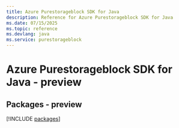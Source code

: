```yaml
---
title: Azure Purestorageblock SDK for Java
description: Reference for Azure Purestorageblock SDK for Java
ms.date: 07/15/2025
ms.topic: reference
ms.devlang: java
ms.service: purestorageblock
---
```

# Azure Purestorageblock SDK for Java - preview
## Packages - preview
[!INCLUDE [packages](purestorageblock-index.md)]